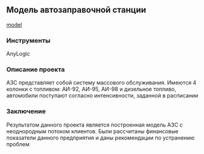 ## Модель автозаправочной станции
[model](https://github.com/vkharitonov19/Simulation-Modeling-Systems/blob/main/Gas%20station/gas_station.alp)
### Инструменты
AnyLogic
### Описание проекта
АЗС представляет собой систему массового обслуживания. Имеются 4 колонки с топливом: АИ-92, АИ-95, АИ-98 и дизельное топливо, автомобили поступают согласно интенсивности, заданной в расписании
### Заключение
Результатом данного проекта является построенная модель АЗС с неоднородным потоком клиентов. Были рассчитаны финансовые показатели данного предприятия и даны рекомендации по устранению проблем
